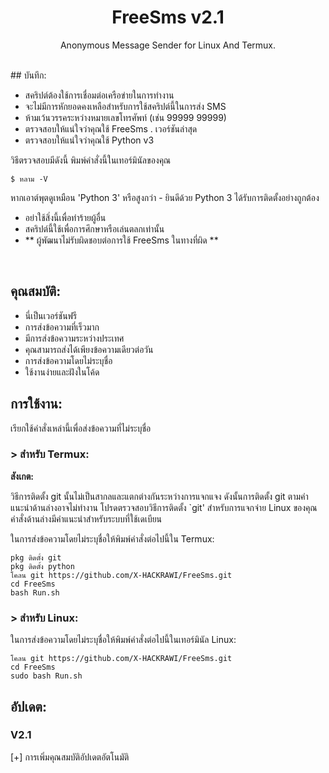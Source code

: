 <h1 align="center">FreeSms v2.1</h1>
<p align="center">Anonymous Message Sender for Linux And Termux.</p><br>
## บันทึก:

- สคริปต์ต้องใช้การเชื่อมต่อเครือข่ายในการทำงาน
- จะไม่มีการหักยอดคงเหลือสำหรับการใช้สคริปต์นี้ในการส่ง SMS
- ห้ามเว้นวรรคระหว่างหมายเลขโทรศัพท์ (เช่น 99999 99999)
- ตรวจสอบให้แน่ใจว่าคุณใช้ FreeSms . เวอร์ชันล่าสุด
- ตรวจสอบให้แน่ใจว่าคุณใช้ Python v3

วิธีตรวจสอบมีดังนี้ พิมพ์คำสั่งนี้ในเทอร์มินัลของคุณ
```
$ หลาม -V
```
หากเอาต์พุตดูเหมือน 'Python 3' หรือสูงกว่า - ยินดีด้วย Python 3 ได้รับการติดตั้งอย่างถูกต้อง

- อย่าใช้สิ่งนี้เพื่อทำร้ายผู้อื่น
- สคริปต์นี้ใช้เพื่อการศึกษาหรือเล่นตลกเท่านั้น
- ** ผู้พัฒนาไม่รับผิดชอบต่อการใช้ FreeSms ในทางที่ผิด **
<br>

## คุณสมบัติ:

- นี่เป็นเวอร์ชันฟรี
- การส่งข้อความที่เร็วมาก
- มีการส่งข้อความระหว่างประเทศ
- คุณสามารถส่งได้เพียงข้อความเดียวต่อวัน
- การส่งข้อความโดยไม่ระบุชื่อ
- ใช้งานง่ายและฝังในโค้ด

## การใช้งาน:

เรียกใช้คำสั่งเหล่านี้เพื่อส่งข้อความที่ไม่ระบุชื่อ

### > สำหรับ Termux:

**สังเกต:** 

วิธีการติดตั้ง git นั้นไม่เป็นสากลและแตกต่างกันระหว่างการแจกแจง
ดังนั้นการติดตั้ง git ตามคำแนะนำด้านล่างอาจไม่ทำงาน
โปรดตรวจสอบวิธีการติดตั้ง `git' สำหรับการแจกจ่าย Linux ของคุณ
คำสั่งด้านล่างมีคำแนะนำสำหรับระบบที่ใช้เดเบียน

ในการส่งข้อความโดยไม่ระบุชื่อให้พิมพ์คำสั่งต่อไปนี้ใน Termux:
```
pkg ติดตั้ง git
pkg ติดตั้ง python
โคลน git https://github.com/X-HACKRAWI/FreeSms.git
cd FreeSms
bash Run.sh
```

### > สำหรับ Linux:

ในการส่งข้อความโดยไม่ระบุชื่อให้พิมพ์คำสั่งต่อไปนี้ในเทอร์มินัล Linux:
```
โคลน git https://github.com/X-HACKRAWI/FreeSms.git
cd FreeSms
sudo bash Run.sh
```
 
## อัปเดต:
### V2.1
[+] การเพิ่มคุณสมบัติอัปเดตอัตโนมัติ